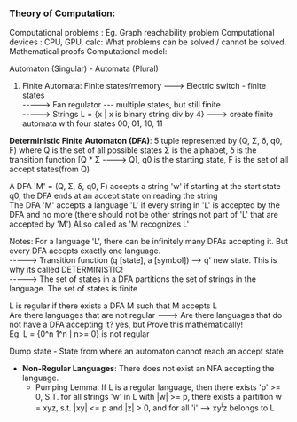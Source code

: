 ### Theory of Computation:

Computational problems : Eg. Graph reachability problem
Computational devices : CPU, GPU, calc: What problems can be solved / cannot be solved. Mathematical proofs
Computational model:

Automaton (Singular) - Automata (Plural)
1. Finite Automata: Finite states/memory ---> Electric switch - finite states <br>
-----> Fan regulator --- multiple states, but still finite <br>
-----> Strings L = {x | x is binary string div by 4} ---> create finite automata with four states 00, 01, 10, 11

**Deterministic Finite Automaton (DFA)**: 5 tuple represented by (Q, Σ, δ, q0, F)
 where Q is the set of all possible states
 Σ is the alphabet, δ is the transition function [Q * Σ ----> Q], q0 is the starting state, F is the set of all accept states(from Q) <br>
 
A DFA 'M' = (Q, Σ, δ, q0, F) accepts a string 'w' if starting at the start state q0, the DFA ends at an accept state on reading the string<br>
The DFA 'M' accepts a language 'L' if every string in 'L' is accepted by the DFA and no more (there should not be other strings not part of 'L' that are accepted by 'M')
ALso called as 'M recognizes L'

Notes: For a language 'L', there can be infinitely many DFAs accepting it. But every DFA accepts exactly one language. <br>
-----> Transition function (q [state], a [symbol]) --> q' new state. This is why its called DETERMINISTIC! <br>
-----> The set of states in a DFA partitions the set of strings in the language. The set of states is finite <br>

L is regular if there exists a DFA M such that M accepts L <br>
Are there languages that are not regular ---> Are there languages that do not have a DFA accepting it? yes, but Prove this mathematically! <br>
Eg. L = {0^n 1^n | n>= 0} is not regular <br>

Dump state - State from where an automaton cannot reach an accept state





* **Non-Regular Languages**: There does not exist an NFA accepting the language.
  * Pumping Lemma: If L is a regular language, then there exists 'p' >= 0, S.T. for all strings 'w' in L with |w| >= p, there exists a partition w = xyz, s.t. |xy| <= p and |z| > 0, and for all 'i' --> xy<sup>i</sup>z belongs to L
